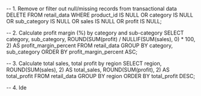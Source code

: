 -- 1. Remove or filter out null/missing records from transactional data
DELETE FROM retail_data
WHERE product_id IS NULL
   OR category IS NULL
   OR sub_category IS NULL
   OR sales IS NULL
   OR profit IS NULL;

-- 2. Calculate profit margin (%) by category and sub-category
SELECT
    category,
    sub_category,
    ROUND(SUM(profit) / NULLIF(SUM(sales), 0) * 100, 2) AS profit_margin_percent
FROM retail_data
GROUP BY category, sub_category
ORDER BY profit_margin_percent ASC;

-- 3. Calculate total sales, total profit by region
SELECT
    region,
    ROUND(SUM(sales), 2) AS total_sales,
    ROUND(SUM(profit), 2) AS total_profit
FROM retail_data
GROUP BY region
ORDER BY total_profit DESC;

-- 4. Ide
